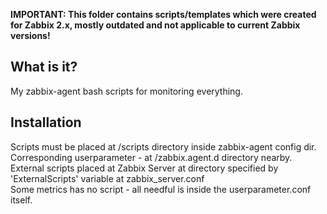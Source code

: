 **IMPORTANT: This folder contains scripts/templates which were created for Zabbix 2.x, mostly outdated and not applicable to current Zabbix versions!**


What is it?
-------------
My zabbix-agent bash scripts for monitoring everything.

Installation
-------------
Scripts must be placed at /scripts directory inside zabbix-agent config dir.  
Corresponding userparameter - at /zabbix.agent.d directory nearby.  
External scripts placed at Zabbix Server at directory specified by 'ExternalScripts' variable at zabbix_server.conf  
Some metrics has no script - all needful is inside the userparameter.conf itself.

